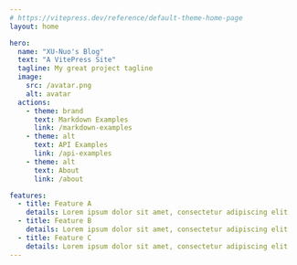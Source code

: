 ```yaml
---
# https://vitepress.dev/reference/default-theme-home-page
layout: home

hero:
  name: "XU-Nuo's Blog"
  text: "A VitePress Site"
  tagline: My great project tagline
  image:
    src: /avatar.png
    alt: avatar
  actions:
    - theme: brand
      text: Markdown Examples
      link: /markdown-examples
    - theme: alt
      text: API Examples
      link: /api-examples
    - theme: alt
      text: About
      link: /about

features:
  - title: Feature A
    details: Lorem ipsum dolor sit amet, consectetur adipiscing elit
  - title: Feature B
    details: Lorem ipsum dolor sit amet, consectetur adipiscing elit
  - title: Feature C
    details: Lorem ipsum dolor sit amet, consectetur adipiscing elit
---
```


